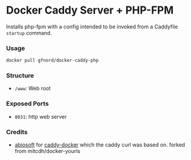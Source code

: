 # Docker Caddy Server + PHP-FPM

Installs php-fpm with a config intended to be invoked from a Caddyfile `startup` command.

### Usage
````bash
docker pull gfnord/docker-caddy-php
````

### Structure
* `/www`: Web root

### Exposed Ports
* `8031`: http web server

### Credits
* [abiosoft](https://github.com/abiosoft) for [caddy-docker](https://github.com/abiosoft/caddy-docker) which the caddy curl was based on.
forked from mitcdh/docker-yourls

